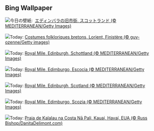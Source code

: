 ## Bing Wallpaper
![](https://www.bing.com/th?id=OHR.EdinburghFringe_JA-JP2026368495_UHD.jpg&w=1000)今日の壁紙: &nbsp;[エディンバラの旧市街, スコットランド (© MEDITERRANEAN/Getty Images)](https://www.bing.com/th?id=OHR.EdinburghFringe_JA-JP2026368495_UHD.jpg)
<br><br/>
![](https://www.bing.com/th?id=OHR.LorientCeltic_FR-FR1271228559_UHD.jpg&w=1000)Today: [Costumes folkloriques bretons, Lorient, Finistère (© guy-ozenne/Getty images)](https://www.bing.com/th?id=OHR.LorientCeltic_FR-FR1271228559_UHD.jpg)
<br><br/>
![](https://www.bing.com/th?id=OHR.EdinburghFringe_DE-DE9968170483_UHD.jpg&w=1000)Today: [Royal Mile, Edinburgh, Schottland (© MEDITERRANEAN/Getty Images)](https://www.bing.com/th?id=OHR.EdinburghFringe_DE-DE9968170483_UHD.jpg)
<br><br/>
![](https://www.bing.com/th?id=OHR.EdinburghFringe_ES-ES3946944974_UHD.jpg&w=1000)Today: [Royal Mile, Edimburgo, Escocia (© MEDITERRANEAN/Getty Images)](https://www.bing.com/th?id=OHR.EdinburghFringe_ES-ES3946944974_UHD.jpg)
<br><br/>
![](https://www.bing.com/th?id=OHR.EdinburghFringe_EN-GB0568642627_UHD.jpg&w=1000)Today: [Royal Mile, Edinburgh, Scotland (© MEDITERRANEAN/Getty Images)](https://www.bing.com/th?id=OHR.EdinburghFringe_EN-GB0568642627_UHD.jpg)
<br><br/>
![](https://www.bing.com/th?id=OHR.EdinburghFringe_IT-IT8835204472_UHD.jpg&w=1000)Today: [Royal Mile, Edimburgo, Scozia (© MEDITERRANEAN/Getty Images)](https://www.bing.com/th?id=OHR.EdinburghFringe_IT-IT8835204472_UHD.jpg)
<br><br/>
![](https://www.bing.com/th?id=OHR.NaPaliKauai_PT-BR1647941765_UHD.jpg&w=1000)Today: [Praia de Kalalau na Costa Nā Pali, Kauai, Havaí, EUA (© Russ Bishop/DanitaDelimont.com)](https://www.bing.com/th?id=OHR.NaPaliKauai_PT-BR1647941765_UHD.jpg)
<br><br/>
